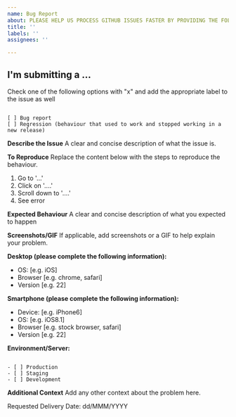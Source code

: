 ```yaml
---
name: Bug Report
about: PLEASE HELP US PROCESS GITHUB ISSUES FASTER BY PROVIDING THE FOLLOWING INFORMATION.
title: ''
labels: ''
assignees: ''

---
```


## I'm submitting a ...
Check one of the following options with "x" and add the appropriate label to the issue as well
<pre><code>
[ ] Bug report <!-- Please search this repo for a similar issue or PR before submitting -->
[ ] Regression (behaviour that used to work and stopped working in a new release)
</code></pre>

**Describe the Issue**
A clear and concise description of what the issue is.

**To Reproduce**
Replace the content below with the steps to reproduce the behaviour.
1. Go to '...'
2. Click on '....'
3. Scroll down to '....'
4. See error

**Expected Behaviour**
A clear and concise description of what you expected to happen

**Screenshots/GIF**
If applicable, add screenshots or a GIF to help explain your problem.

**Desktop (please complete the following information):**
 - OS: [e.g. iOS]
 - Browser [e.g. chrome, safari]
 - Version [e.g. 22]

**Smartphone (please complete the following information):**
 - Device: [e.g. iPhone6]
 - OS: [e.g. iOS8.1]
 - Browser [e.g. stock browser, safari]
 - Version [e.g. 22]

**Environment/Server:**
<pre><code>
- [ ] Production
- [ ] Staging
- [ ] Development
</code></pre>
<!-- If possible, check whether this is still an issue on the test server first -->

**Additional Context**
Add any other context about the problem here.

Requested Delivery Date: dd/MMM/YYYY
<!-- 
This gives us a better sense of the urgency of the issue compared to labels 
If possible, We'll respond with the expected delivery date
-->
